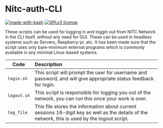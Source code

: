 # Nitc-auth-CLI


[![made-with-bash](https://img.shields.io/badge/Made%20with-Bash-1f425f.svg)](https://www.gnu.org/software/bash/) [![GPLv3 license](https://img.shields.io/badge/License-GPLv3-blue.svg)](http://perso.crans.org/besson/LICENSE.html)

These scripts can be used for logging in and loggin out from NITC Network in the CLI itself, without any need for GUI. These can be used in headless systems such as Servers, Raspberry-pi..etc. It has been made sure that the script uses only bare-minimum external programs which is commonly available in any minimal Linux-based systems.

| Code | Description |
|------|:------|
| `login.sh` | This script will prompt the user for username and password, and will give appropriate status feedback for login. |
| `logout.sh` | This script is responsible for logging you out of the network, you can run this once your work is over. |
| `log_file` | This file stores the information about current sessions 16-digit key as well as the details of the network, this is used by the logout script.|
